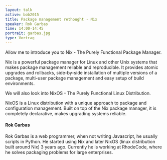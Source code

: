 ```yaml
---
layout: talk
active: bob2015
title: Package management rethought - Nix
speaker: Rok Garbas
time: 14:00-14:45
portrait: garbas.jpg
type: Vortrag
---
```


Allow me to introduce you to Nix - The Purely Functional Package Manager.

Nix is a powerful package manager for Linux and other Unix systems that makes
package management reliable and reproducible. It provides atomic upgrades and
rollbacks, side-by-side installation of multiple versions of a package,
multi-user package management and easy setup of build environments.

We will also look into NixOS - The Purely Functional Linux Distribution.

NixOS is a Linux distribution with a unique approach to package and
configuration management. Built on top of the Nix package manager, it is
completely declarative, makes upgrading systems reliable.

#### Rok Garbas

Rok Garbas is a web programmer, when not writing Javascript, he
usually scripts in Python.  He started using Nix and later NixOS
(linux distribution built around Nix) 3 years ago. Currently he is
working at RhodeCode, where he solves packaging problems for large
enterprises.

